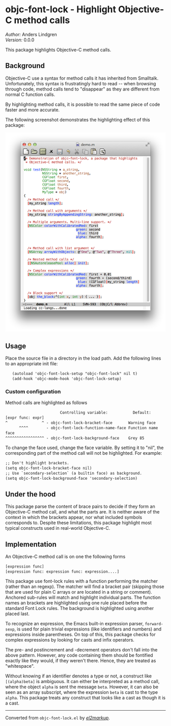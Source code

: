 # objc-font-lock - Highlight Objective-C method calls

*Author:* Anders Lindgren<br>
*Version:* 0.0.0<br>

This package highlights Objective-C method calls.

## Background

Objective-C use a syntax for method calls it has inherited from
Smalltalk. Unfortunately, this syntax is frustratingly hard to read
-- when browsing through code, method calls tend to "disappear" as
they are different from normal C function calls.

By highlighting method calls, it is possible to read the same piece
of code faster and more accurate.

The following screenshot demonstrates the highlighting effect of
this package:

![See doc/demo.png for screenshot](doc/demo.png)

## Usage

Place the source file in a directory in the load path. Add the
following lines to an appropriate init file:

       (autoload 'objc-font-lock-setup "objc-font-lock" nil t)
       (add-hook 'objc-mode-hook 'objc-font-lock-setup)

### Custom configuration

Method calls are highlighted as follows

                            Controlling variable:           Default:
    [expr func: expr]
    ^               ^ - objc-font-lock-bracket-face       Warning face
          ^^^^        - objc-font-lock-function-name-face Function name face
    ^^^^^^^^^^^^^^^^^ - objc-font-lock-background-face    Grey 85

To change the face used, change the face variable. By setting it to
"nil", the corresponding part of the method call will not be
highlighted. For example:

    ;; Don't highlight brackets.
    (setq objc-font-lock-bracket-face nil)
    ;; Use `secondary-selection` (a builtin face) as background.
    (setq objc-font-lock-background-face 'secondary-selection)

## Under the hood

This package parse the content of brace pairs to decide if they
form an Objective-C method call, and what the parts are. It is
neither aware of the context in which the brackets appear, nor what
included symbols corresponds to. Despite these limitations, this
package highlight most typical constructs used in real-world
Objective-C.

## Implementation

An Objective-C method call is on one the following forms

    [expression func]
    [expression func: expression func: expression....]

This package use font-lock rules with a function performing the
matcher (rather than an regexp). The matcher will find a bracket
pair (skipping those that are used for plain C arrays or are
located in a string or comment). Anchored sub-rules will match and
highlight individual parts. The function names an brackets are
highlighted using one rule placed before the standard Font Lock
rules. The background is highlighted using another placed last.

To recognize an expression, the Emacs built-in expression parser,
`forward-sexp`, is used for plain trivial expressions (like
identifiers and numbers) and expressions inside parentheses. On top
of this, this package checks for complex expressions by looking for
casts and infix operators.

The pre- and postincrement and -decrement operators don't fall into
the above pattern. However, any code containing them should be
fontified exactly like they would, if they weren't there. Hence,
they are treated as "whitespace".

Without knowing if an identifier denotes a type or not, a construct
like `[(alpha)beta]` is ambiguous. It can either be interpreted as
a method call, where the object `alpha` is sent the message `beta`.
However, it can also be seen as an array subscript, where the
expression `beta` is cast to the type `alpha`. This package treats
any construct that looks like a cast as though it is a cast.


---
Converted from `objc-font-lock.el` by [*el2markup*](https://github.com/Lindydancer/el2markdown).